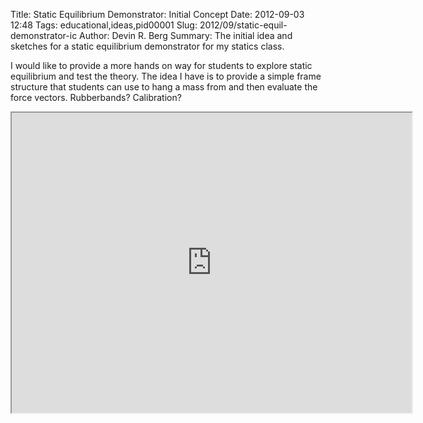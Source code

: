 Title: Static Equilibrium Demonstrator: Initial Concept
Date: 2012-09-03 12:48
Tags: educational,ideas,pid00001
Slug: 2012/09/static-equil-demonstrator-ic
Author: Devin R. Berg
Summary: The initial idea and sketches for a static equilibrium demonstrator for my statics class.

I would like to provide a more hands on way for students to explore static equilibrium and test the theory. The idea I have is to provide a simple frame structure that students can use to hang a mass from and then evaluate the force vectors. Rubberbands? Calibration?


<iframe src="https://docs.google.com/file/d/0Bzj3Tsn6ibRoWFBHRlBQa2FTeUE/preview" width="640" height="480"></iframe>